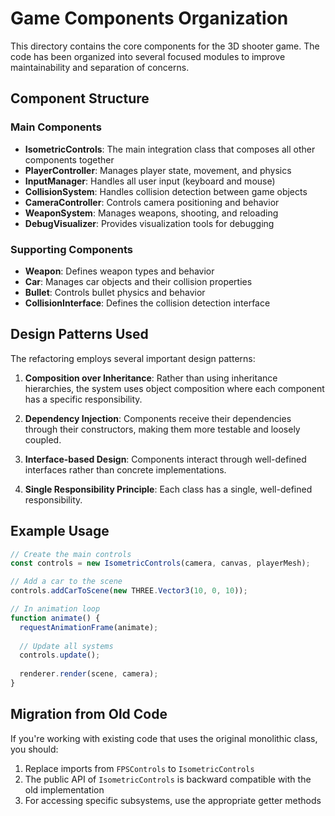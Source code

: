 # Game Components Organization

This directory contains the core components for the 3D shooter game. The code has been organized into several focused modules to improve maintainability and separation of concerns.

## Component Structure

### Main Components

- **IsometricControls**: The main integration class that composes all other components together
- **PlayerController**: Manages player state, movement, and physics
- **InputManager**: Handles all user input (keyboard and mouse)
- **CollisionSystem**: Handles collision detection between game objects
- **CameraController**: Controls camera positioning and behavior
- **WeaponSystem**: Manages weapons, shooting, and reloading
- **DebugVisualizer**: Provides visualization tools for debugging

### Supporting Components

- **Weapon**: Defines weapon types and behavior
- **Car**: Manages car objects and their collision properties
- **Bullet**: Controls bullet physics and behavior
- **CollisionInterface**: Defines the collision detection interface

## Design Patterns Used

The refactoring employs several important design patterns:

1. **Composition over Inheritance**: Rather than using inheritance hierarchies, the system uses object composition where each component has a specific responsibility.

2. **Dependency Injection**: Components receive their dependencies through their constructors, making them more testable and loosely coupled.

3. **Interface-based Design**: Components interact through well-defined interfaces rather than concrete implementations.

4. **Single Responsibility Principle**: Each class has a single, well-defined responsibility.

## Example Usage

```typescript
// Create the main controls
const controls = new IsometricControls(camera, canvas, playerMesh);

// Add a car to the scene
controls.addCarToScene(new THREE.Vector3(10, 0, 10));

// In animation loop
function animate() {
  requestAnimationFrame(animate);
  
  // Update all systems
  controls.update();
  
  renderer.render(scene, camera);
}
```

## Migration from Old Code

If you're working with existing code that uses the original monolithic class, you should:

1. Replace imports from `FPSControls` to `IsometricControls`
2. The public API of `IsometricControls` is backward compatible with the old implementation
3. For accessing specific subsystems, use the appropriate getter methods 